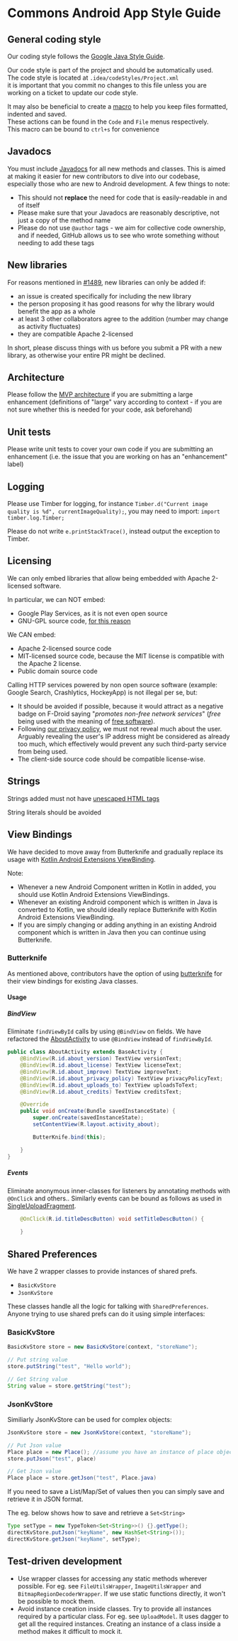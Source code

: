 # Commons Android App Style Guide

## General coding style

Our coding style follows the [Google Java Style Guide](https://google.github.io/styleguide/javaguide.html).

Our code style is part of the project and should be automatically used.  
 The code style is located at `.idea/codeStyles/Project.xml`  
 it is important that you commit no changes to this file unless you are working on a ticket
 to update our code style.

 It may also be beneficial to create a [macro](https://www.jetbrains.com/help/idea/using-macros-in-the-editor.html)
 to help you keep files formatted, indented and saved.  
  These actions can be found in the `Code` and `File` menus respectively.  
  This macro can be bound to `ctrl+s` for convenience

## Javadocs

You must include [Javadocs](http://www.oracle.com/technetwork/articles/java/index-137868.html) for all new methods and classes. This is aimed at making it easier for new contributors to dive into our codebase, especially those who are new to Android development. A few things to note:

* This should not **replace** the need for code that is easily-readable in and of itself
* Please make sure that your Javadocs are reasonably descriptive, not just a copy of the method name
* Please do not use `@author` tags - we aim for collective code ownership, and if needed, GitHub allows us to see who wrote something without needing to add these tags

## New libraries

For reasons mentioned in [#1489](https://github.com/commons-app/apps-android-commons/issues/1489#issuecomment-416009545), new libraries can only be added if: 
- an issue is created specifically for including the new library
- the person proposing it has good reasons for why the library would benefit the app as a whole
- at least 3 other collaborators agree to the addition (number may change as activity fluctuates)
- they are compatible Apache 2-licensed

In short, please discuss things with us before you submit a PR with a new library, as otherwise your entire PR might be declined.

## Architecture

Please follow the [MVP architecture](https://github.com/commons-app/apps-android-commons/issues/888) if you are submitting a large enhancement (definitions of "large" vary according to context - if you are not sure whether this is needed for your code, ask beforehand)

## Unit tests

Please write unit tests to cover your own code if you are submitting an enhancement (i.e. the issue that you are working on has an "enhancement" label)

## Logging

Please use Timber for logging, for instance `Timber.d("Current image quality is %d", currentImageQuality);`, you may need to import: `import timber.log.Timber;`

Please do not write `e.printStackTrace()`, instead output the exception to Timber.

## Licensing
We can only embed libraries that allow being embedded with Apache 2-licensed software.

In particular, we can NOT embed:

- Google Play Services, as it is not even open source
- GNU-GPL source code, [for this reason](https://www.apache.org/licenses/GPL-compatibility.html)

We CAN embed:
- Apache 2-licensed source code
- MIT-licensed source code, because the MIT license is compatible with the Apache 2 license.
- Public domain source code

Calling HTTP services powered by non open source software (example: Google Search, Crashlytics, HockeyApp) is not illegal per se, but:
- It should be avoided if possible, because it would attract as a negative badge on F-Droid saying "_promotes non-free network services_" (_free_ being used with the meaning of [free software](https://www.gnu.org/philosophy/free-sw.en.html)).
- Following [our privacy policy](https://wikimediafoundation.org/wiki/Privacy_policy), we must not reveal much about the user. Arguably revealing the user's IP address might be considered as already too much, which effectively would prevent any such third-party service from being used.
- The client-side source code should be compatible license-wise.

## Strings

Strings added must not have [unescaped HTML tags](https://github.com/commons-app/apps-android-commons/issues/1333#issuecomment-412430539)

String literals should be avoided

## View Bindings

We have decided to move away from Butterknife and gradually replace its usage with [Kotlin Android Extensions ViewBinding](https://kotlinlang.org/docs/tutorials/android-plugin.html#view-binding). 

Note: 
- Whenever a new Android Component written in Kotlin in added, you should use Kotlin Android Extensions ViewBindings. 
- Whenever an existing Android component which is written in Java is converted to Kotlin, we should ideally replace Butterknife with Kotlin Android Extensions ViewBinding.
- If you are simply changing or adding anything in an existing Android component which is written in Java then you can continue using Butterknife. 

### Butterknife

As mentioned above, contributors have the option of using [butterknife](https://github.com/JakeWharton/butterknife) for their view bindings for existing Java classes.

#### Usage

##### BindView
Eliminate `findViewById` calls by using `@BindView` on fields. We have refactored the [AboutActivity](https://github.com/commons-app/apps-android-commons/blob/master/app/src/main/java/fr/free/nrw/commons/AboutActivity.java) to use `@BindView` instead of `findViewById`. 

```java
public class AboutActivity extends BaseActivity {
    @BindView(R.id.about_version) TextView versionText;
    @BindView(R.id.about_license) TextView licenseText;
    @BindView(R.id.about_improve) TextView improveText;
    @BindView(R.id.about_privacy_policy) TextView privacyPolicyText;
    @BindView(R.id.about_uploads_to) TextView uploadsToText;
    @BindView(R.id.about_credits) TextView creditsText;

    @Override
    public void onCreate(Bundle savedInstanceState) {
        super.onCreate(savedInstanceState);
        setContentView(R.layout.activity_about);

        ButterKnife.bind(this);

    }
}
```

##### Events
Eliminate anonymous inner-classes for listeners by annotating methods with `@OnClick` and others.. Similarly events can be bound as follows as used in [SingleUploadFragment](https://github.com/commons-app/apps-android-commons/blob/master/app/src/main/java/fr/free/nrw/commons/upload/SingleUploadFragment.java). 

```java
    @OnClick(R.id.titleDescButton) void setTitleDescButton() {
    
    }
```

## Shared Preferences

We have 2 wrapper classes to provide instances of shared prefs. 
- `BasicKvStore`
- `JsonKvStore`

These classes handle all the logic for talking with `SharedPreferences`. Anyone trying to use shared prefs can do it using simple interfaces: 

### BasicKvStore

```java
BasicKvStore store = new BasicKvStore(context, "storeName");

// Put string value
store.putString("test", "Hello world");

// Get String value
String value = store.getString("test");
```

### JsonKvStore

Similiarly JsonKvStore can be used for complex objects: 

```java
JsonKvStore store = new JsonKvStore(context, "storeName");

// Put Json value
Place place = new Place(); //assume you have an instance of place object
store.putJson("test", place)

// Get Json value
Place place = store.getJson("test", Place.java)
```

If you need to save a List/Map/Set of values then you can simply save and retrieve it in JSON format. 

The eg. below shows how to save and retrieve a `Set<String>`

```java
Type setType = new TypeToken<Set<String>>() {}.getType();
directKvStore.putJson("keyName", new HashSet<String>());
directKvStore.getJson("keyName", setType);
```


## Test-driven development

- Use wrapper classes for accessing any static methods wherever possible. For eg. see `FileUtilsWrapper`, `ImageUtilsWrapper` and `BitmapRegionDecoderWrapper`. If we use static functions directly, it won't be possible to mock them. 
- Avoid instance creation inside classes. Try to provide all instances required by a particular class. For eg. see `UploadModel`. It uses dagger to get all the required instances. Creating an instance of a class inside a method makes it difficult to mock it. 
